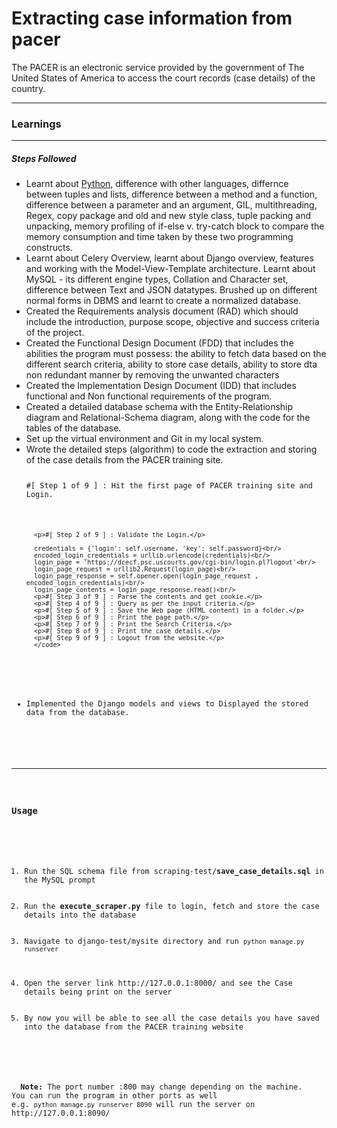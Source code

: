 <h1>Extracting case information from pacer</h1>

<p> The PACER is an electronic service provided by the government of The United States of America to access the court records (case details) of the country. </p>
<hr/>

<h3>Learnings</h3>
<hr/>
<h5>Steps Followed</h5>
<ul>
  <li>
    Learnt about <a href="https://drive.google.com/open?id=1TW6W8uttszW6XMdM2E5MCk092pm_-AJqQ9JYQPi7Ln4">Python</a>, difference with other languages, differnce between tuples and lists, difference between a method and a function, difference between a parameter and an argument, GIL, multithreading, Regex, copy package and old and new style class, tuple packing and unpacking, memory profiling of if-else v. try-catch block to compare the memory consumption and time taken by these two programming constructs.
  </li>
  <li>Learnt about Celery Overview, learnt about Django overview, features and working with the Model-View-Template architecture. Learnt about MySQL - its different engine types, Collation and Character set, difference between Text and JSON datatypes. Brushed up on different normal forms in DBMS and learnt to create a normalized database.</li>
  <li>Created the Requirements analysis document (RAD) which should include the introduction, purpose scope, objective and success criteria of the project.</li>
  <li>Created the Functional Design Document (FDD) that includes the abilities the program must possess: the ability to fetch data based on the different search criteria, ability to store case details, ability to store dta non redundant manner by removing the unwanted characters</li>
  <li>Created the Implementation Design Document (IDD) that includes functional and Non functional requirements of the program.</li>
  <li>Created a detailed database schema with the Entity-Relationship diagram and Relational-Schema diagram, along with the code for the tables of the database.</li>
  <li>Set up the virtual environment and Git in my local system.</li>
  <li>Wrote the detailed steps (algorithm) to code the extraction and storing of the case details from the PACER training site.
     <code>
      <p>#[ Step 1 of 9 ] : Hit the first page of PACER training site and Login.</p>
       
      <p>#[ Step 2 of 9 ] : Validate the Login.</p>
      
      credentials = {'login': self.username, 'key': self.password}<br/>
      encoded_login_credentials = urllib.urlencode(credentials)<br/>
      login_page = 'https://dcecf.psc.uscourts.gov/cgi-bin/login.pl?logout'<br/>
      login_page_request = urllib2.Request(login_page)<br/>
      login_page_response = self.opener.open(login_page_request , encoded_login_credentials)<br/>
      login_page_contents = login_page_response.read()<br/>
      <p>#[ Step 3 of 9 ] : Parse the contents and get cookie.</p>
      <p>#[ Step 4 of 9 ] : Query as per the input criteria.</p>
      <p>#[ Step 5 of 9 ] : Save the Web page (HTML content) in a folder.</p>
      <p>#[ Step 6 of 9 ] : Print the page path.</p>
      <p>#[ Step 7 of 9 ] : Print the Search Criteria.</p>
      <p>#[ Step 8 of 9 ] : Print the case details.</p> 
      <p>#[ Step 9 of 9 ] : Logout from the website.</p>
      </code>
  </li>
    </li>
  <li>Implemented the Django models and views to Displayed the stored data from the database.</li>
  </ul>
  
<hr/>
  <h3>Usage</h3>
    <ol>
  <li>Run the SQL schema file from scraping-test/<b>save_case_details.sql</b> in the MySQL prompt </li>
  <li>Run the <b>execute_scraper.py</b> file to login, fetch and store the case details into the database</li>
  <li>Navigate to django-test/mysite directory and run <code>python manage.py runserver</code>
    </li>
  <li>Open the server link http://127.0.0.1:8000/ and see the Case details being print on the server</li>
  <li>By now you will be able to see all the case details you have saved into the database from the PACER training website</li>
    </ol>
    <br/>
  <b>Note:</b> The port number :800 may change depending on the machine. <br/>You can run the program in other ports as well <br/>e.g. <code>python manage.py runserver 8090</code> will run the server on http://127.0.0.1:8090/
